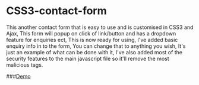 # CSS3-contact-form
<p>This another contact form that is easy to use and is customised in CSS3 and Ajax,
This form will popup on click of link/button and has a dropdown feature for enquiries ect,
This is now ready for using, I've added basic enquiry info in to the form, You can change that to anything you wish, It's just an example of what can be done with it,
I've also added most of the security features to the main javascript file so it'll remove the most malicious tags.</p>

###<a href="https://ruddernation-designs.github.io/css-contact-form/" target="_blank">Demo</a>
